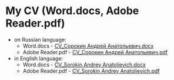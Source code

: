 # My CV (Word.docs, Adobe Reader.pdf)
- on Russian language:
  - Word.docs - [CV_Сорокин Андрей Анатольевич.docx](https://github.com/AndromedaSmart/CV/files/10420048/CV_.docx)
  - Adobe Reader.pdf - [CV_Сорокин Андрей Анатольевич.pdf](https://github.com/AndromedaSmart/CV/files/10420049/CV_.pdf)
- in English language:
  - Word.docs - [CV_Sorokin Andrey Anatolievich.docx](https://github.com/AndromedaSmart/CV/files/10420050/CV_Sorokin.Andrey.Anatolievich.docx)
  - Adobe Reader.pdf - [CV_Sorokin Andrey Anatolievich.pdf](https://github.com/AndromedaSmart/CV/files/10420052/CV_Sorokin.Andrey.Anatolievich.pdf)
